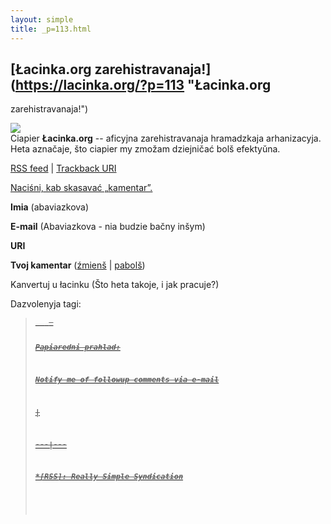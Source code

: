 ```yaml
---
layout: simple
title: _p=113.html 
---
```






## [Łacinka.org zarehistravanaja!](https://lacinka.org/?p=113 "Łacinka.org
zarehistravanaja!")

![](https://lacinka.org/wp-content/uploads/2006/07/lahatyp.png)  
Ciapier **Łacinka.org** -- aficyjna zarehistravanaja hramadzkaja arhanizacyja.
Heta aznačaje, što ciapier my zmožam dziejničać bolš efektyŭna.

[RSS feed](https://lacinka.org/?feed=rss2&p=113) | [Trackback
URI](https://lacinka.org/wp-trackback.php?p=113)

[ Naciśni, kab skasavać „kamentar”. ](javascript:reRoot\(\))

**Imia** (abaviazkova)

**E-mail** (Abaviazkova - nia budzie bačny inšym)

**URI**

**Tvoj kamentar** ([źmienš](javascript:changeCommentSize\(-80\);) |
[pabolš](javascript:changeCommentSize\(80\)))

 Kanvertuj u łacinku (Što heta takoje, i jak pracuje?)

Dazvolenyja tagi: <a href="" title=""> <abbr title=""> <acronym title=""> <b>
<blockquote cite=""> <code> <em> <i> <strike> <strong>

Papiaredni prahlad:

Notify me of followup comments via e-mail


|

 
  
  
---|---  
  







 



  *[RSS]: Really Simple Syndication


